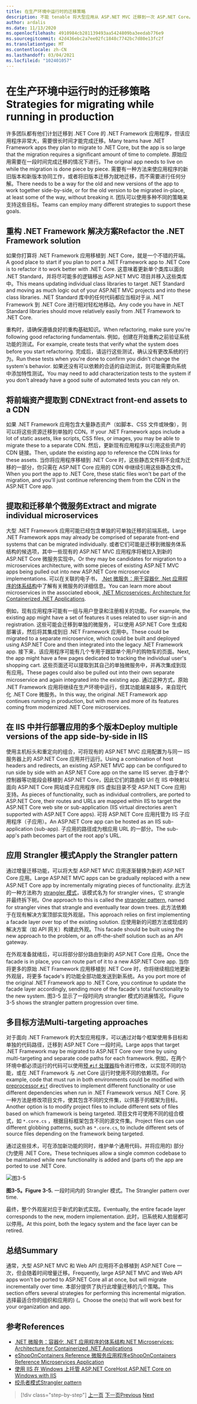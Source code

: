 ```yaml
---
title: 在生产环境中运行时的迁移策略
description: 不能 tenable 将大型应用从 ASP.NET MVC 迁移到一次 ASP.NET Core。 了解将应用程序迁移到 ASP.NET Core，同时使其在现有用户的工作和生产环境中运行的策略。
author: ardalis
ms.date: 11/13/2020
ms.openlocfilehash: 4910984cb281139493aa5424809ba3eedab776e9
ms.sourcegitcommit: 42d436ebc2a7ee02fc1848c7742bc7d80e13fc2f
ms.translationtype: MT
ms.contentlocale: zh-CN
ms.lasthandoff: 03/04/2021
ms.locfileid: "102401057"
---
```

# <a name="strategies-for-migrating-while-running-in-production"></a><span data-ttu-id="45e90-104">在生产环境中运行时的迁移策略</span><span class="sxs-lookup"><span data-stu-id="45e90-104">Strategies for migrating while running in production</span></span>

<span data-ttu-id="45e90-105">许多团队都有他们计划迁移到 .NET Core 的 .NET Framework 应用程序，但该应用程序非常大，需要很长时间才能完成迁移。</span><span class="sxs-lookup"><span data-stu-id="45e90-105">Many teams have .NET Framework apps they plan to migrate to .NET Core, but the app is so large that the migration requires a significant amount of time to complete.</span></span> <span data-ttu-id="45e90-106">原始应用需要在一段时间完成迁移的情况下进行。</span><span class="sxs-lookup"><span data-stu-id="45e90-106">The original app needs to live on while the migration is done piece by piece.</span></span> <span data-ttu-id="45e90-107">需要有一种方法来使应用程序的新旧版本和新版本协同工作，或者将旧版本迁移为就地迁移，而不需要进行任何分解。</span><span class="sxs-lookup"><span data-stu-id="45e90-107">There needs to be a way for the old and new versions of the app to work together side-by-side, or for the old version to be migrated in-place, at least some of the way, without breaking it.</span></span> <span data-ttu-id="45e90-108">团队可以使用多种不同的策略来支持这些目标。</span><span class="sxs-lookup"><span data-stu-id="45e90-108">Teams can employ many different strategies to support these goals.</span></span>

## <a name="refactor-the-net-framework-solution"></a><span data-ttu-id="45e90-109">重构 .NET Framework 解决方案</span><span class="sxs-lookup"><span data-stu-id="45e90-109">Refactor the .NET Framework solution</span></span>

<span data-ttu-id="45e90-110">如果你打算将 .NET Framework 应用移植到 .NET Core，就是一个不错的开端。</span><span class="sxs-lookup"><span data-stu-id="45e90-110">A good place to start if you plan to port a .NET Framework app to .NET Core is to refactor it to work better with .NET Core.</span></span> <span data-ttu-id="45e90-111">这意味着更新单个类库以面向 .NET Standard，并将尽可能多的逻辑移出 ASP.NET MVC 项目并移入这些类库中。</span><span class="sxs-lookup"><span data-stu-id="45e90-111">This means updating individual class libraries to target .NET Standard and moving as much logic out of your ASP.NET MVC projects and into these class libraries.</span></span> <span data-ttu-id="45e90-112">.NET Standard 库中的任何代码都应当相对于从 .NET Framework 到 .NET Core 进行相对轻松地移动。</span><span class="sxs-lookup"><span data-stu-id="45e90-112">Any code you have in .NET Standard libraries should move relatively easily from .NET Framework to .NET Core.</span></span>

<span data-ttu-id="45e90-113">重构时，请确保遵循良好的重构基础知识。</span><span class="sxs-lookup"><span data-stu-id="45e90-113">When refactoring, make sure you're following good refactoring fundamentals.</span></span> <span data-ttu-id="45e90-114">例如，创建在开始重构之前验证系统功能的测试。</span><span class="sxs-lookup"><span data-stu-id="45e90-114">For example, create tests that verify what the system does before you start refactoring.</span></span> <span data-ttu-id="45e90-115">完成后，请运行这些测试，确认没有更改系统的行为。</span><span class="sxs-lookup"><span data-stu-id="45e90-115">Run these tests when you're done to confirm you didn't change the system's behavior.</span></span> <span data-ttu-id="45e90-116">如果还没有可以依赖的合适的自动测试，则可能需要向系统中添加特性测试。</span><span class="sxs-lookup"><span data-stu-id="45e90-116">You may need to add characterization tests to the system if you don't already have a good suite of automated tests you can rely on.</span></span>

## <a name="extract-front-end-assets-to-a-cdn"></a><span data-ttu-id="45e90-117">将前端资产提取到 CDN</span><span class="sxs-lookup"><span data-stu-id="45e90-117">Extract front-end assets to a CDN</span></span>

<span data-ttu-id="45e90-118">如果 .NET Framework 应用包含大量静态资产（如脚本、CSS 文件或映像），则可以将这些资源迁移到单独的 CDN。</span><span class="sxs-lookup"><span data-stu-id="45e90-118">If your .NET Framework apps include a lot of static assets, like scripts, CSS files, or images, you may be able to migrate these to a separate CDN.</span></span> <span data-ttu-id="45e90-119">然后，更新现有应用程序以引用这些资产的 CDN 链接。</span><span class="sxs-lookup"><span data-stu-id="45e90-119">Then, update the existing app to reference the CDN links for these assets.</span></span> <span data-ttu-id="45e90-120">当你将应用程序移植到 .NET Core 时，这些静态文件将不会成为迁移的一部分，你只需在 ASP.NET Core 应用的 CDN 中继续引用这些静态文件。</span><span class="sxs-lookup"><span data-stu-id="45e90-120">When you port the app to .NET Core, these static files won't be part of the migration, and you'll just continue referencing them from the CDN in the ASP.NET Core app.</span></span>

## <a name="extract-and-migrate-individual-microservices"></a><span data-ttu-id="45e90-121">提取和迁移单个微服务</span><span class="sxs-lookup"><span data-stu-id="45e90-121">Extract and migrate individual microservices</span></span>

<span data-ttu-id="45e90-122">大型 .NET Framework 应用可能已经包含单独的可单独迁移的前端系统。</span><span class="sxs-lookup"><span data-stu-id="45e90-122">Large .NET Framework apps may already be comprised of separate front-end systems that can be migrated individually.</span></span> <span data-ttu-id="45e90-123">或者它们可能是迁移到微服务体系结构的候选项，其中一些现有的 ASP.NET MVC 应用程序将被拉入到新的 ASP.NET Core 微服务实现中。</span><span class="sxs-lookup"><span data-stu-id="45e90-123">Or they may be candidates for migration to a microservices architecture, with some pieces of existing ASP.NET MVC apps being pulled out into new ASP.NET Core microservice implementations.</span></span> <span data-ttu-id="45e90-124">可以在关联的电子书， [.Net 微服务：用于容器化 .Net 应用程序的体系结构](https://aka.ms/microservicesebook)中了解有关微服务的详细信息。</span><span class="sxs-lookup"><span data-stu-id="45e90-124">You can learn more about microservices in the associated ebook, [.NET Microservices: Architecture for Containerized .NET Applications](https://aka.ms/microservicesebook).</span></span>

<span data-ttu-id="45e90-125">例如，现有应用程序可能有一组与用户登录和注册相关的功能。</span><span class="sxs-lookup"><span data-stu-id="45e90-125">For example, the existing app might have a set of features it uses related to user sign-in and registration.</span></span> <span data-ttu-id="45e90-126">这些可能会迁移到单独的微服务，可以使用 ASP.NET Core 生成和部署该，然后将其集成到旧 .NET Framework 应用中。</span><span class="sxs-lookup"><span data-stu-id="45e90-126">These could be migrated to a separate microservice, which could be built and deployed using ASP.NET Core and then integrated into the legacy .NET Framework app.</span></span> <span data-ttu-id="45e90-127">接下来，该应用程序可能有几个专用于跟踪单个用户的购物车的页面。</span><span class="sxs-lookup"><span data-stu-id="45e90-127">Next, the app might have a few pages dedicated to tracking the individual user's shopping cart.</span></span> <span data-ttu-id="45e90-128">这些页面还可以提取到其自己的单独微服务中，并再次集成到现有应用。</span><span class="sxs-lookup"><span data-stu-id="45e90-128">These pages could also be pulled out into their own separate microservice and again integrated into the existing app.</span></span> <span data-ttu-id="45e90-129">通过这种方式，原始 .NET Framework 应用将继续在生产环境中运行，但其功能越来越多，来自现代化 .NET Core 微服务。</span><span class="sxs-lookup"><span data-stu-id="45e90-129">In this way, the original .NET Framework app continues running in production, but with more and more of its features coming from modernized .NET Core microservices.</span></span>

## <a name="deploy-multiple-versions-of-the-app-side-by-side-in-iis"></a><span data-ttu-id="45e90-130">在 IIS 中并行部署应用的多个版本</span><span class="sxs-lookup"><span data-stu-id="45e90-130">Deploy multiple versions of the app side-by-side in IIS</span></span>

<span data-ttu-id="45e90-131">使用主机标头和重定向的组合，可将现有的 ASP.NET MVC 应用配置为与同一 IIS 服务器上的 ASP.NET Core 应用并行运行。</span><span class="sxs-lookup"><span data-stu-id="45e90-131">Using a combination of host headers and redirects, an existing ASP.NET MVC app can be configured to run side by side with an ASP.NET Core app on the same IIS server.</span></span> <span data-ttu-id="45e90-132">由于单个控制器等功能段会移植到 ASP.NET Core，因此它们的路由和 Url 在 IIS 中映射以面向 ASP.NET Core 网站或子应用程序 (IIS 虚拟目录不受 ASP.NET Core 应用) 支持。</span><span class="sxs-lookup"><span data-stu-id="45e90-132">As pieces of functionality, such as individual controllers, are ported to ASP.NET Core, their routes and URLs are mapped within IIS to target the ASP.NET Core web site or sub-application (IIS virtual directories aren't supported with ASP.NET Core apps).</span></span> <span data-ttu-id="45e90-133">可将 ASP.NET Core 应用托管为 IIS 子应用程序（子应用）。</span><span class="sxs-lookup"><span data-stu-id="45e90-133">An ASP.NET Core app can be hosted as an IIS sub-application (sub-app).</span></span> <span data-ttu-id="45e90-134">子应用的路径成为根应用 URL 的一部分。</span><span class="sxs-lookup"><span data-stu-id="45e90-134">The sub-app's path becomes part of the root app's URL.</span></span>

## <a name="apply-the-strangler-pattern"></a><span data-ttu-id="45e90-135">应用 Strangler 模式</span><span class="sxs-lookup"><span data-stu-id="45e90-135">Apply the Strangler pattern</span></span>

<span data-ttu-id="45e90-136">通过增量迁移功能，可以将大型 ASP.NET MVC 应用逐渐替换为新的 ASP.NET Core 应用。</span><span class="sxs-lookup"><span data-stu-id="45e90-136">Large ASP.NET MVC apps can be gradually replaced with a new ASP.NET Core app by incrementally migrating pieces of functionality.</span></span> <span data-ttu-id="45e90-137">此方法的一种方法称为 [strangler 模式](/azure/architecture/patterns/strangler)，该模式名为 for strangler vines，它 strangle 并最终拆下树。</span><span class="sxs-lookup"><span data-stu-id="45e90-137">One approach to this is called the [strangler pattern](/azure/architecture/patterns/strangler), named for strangler vines that strangle and eventually tear down trees.</span></span> <span data-ttu-id="45e90-138">此方法依赖于在现有解决方案顶部实现外观层。</span><span class="sxs-lookup"><span data-stu-id="45e90-138">This approach relies on first implementing a facade layer over top of the existing solution.</span></span> <span data-ttu-id="45e90-139">应使用新的问题方法或现成的解决方案（如 API 网关）构建此外观。</span><span class="sxs-lookup"><span data-stu-id="45e90-139">This facade should be built using the new approach to the problem, or an off-the-shelf solution such as an API gateway.</span></span>

<span data-ttu-id="45e90-140">在外观准备就绪后，可以将部分部分路由到新的 ASP.NET Core 应用。</span><span class="sxs-lookup"><span data-stu-id="45e90-140">Once the facade is in place, you can route part of it to a new ASP.NET Core app.</span></span> <span data-ttu-id="45e90-141">当你将更多的原始 .NET Framework 应用移植到 .NET Core 时，你将继续相应地更新外观层，将更多 façade's 的功能全部功能发送到新系统。</span><span class="sxs-lookup"><span data-stu-id="45e90-141">As you port more of the original .NET Framework app to .NET Core, you continue to update the facade layer accordingly, sending more of the facade's total functionality to the new system.</span></span> <span data-ttu-id="45e90-142">图3-5 显示了一段时间内 strangler 模式的进展情况。</span><span class="sxs-lookup"><span data-stu-id="45e90-142">Figure 3-5 shows the strangler pattern progression over time.</span></span>

## <a name="multi-targeting-approaches"></a><span data-ttu-id="45e90-143">多目标方法</span><span class="sxs-lookup"><span data-stu-id="45e90-143">Multi-targeting approaches</span></span>

<span data-ttu-id="45e90-144">对于面向 .NET Framework 的大型应用程序，可以通过对每个框架使用多目标和单独的代码路径，迁移到 ASP.NET Core 一段时间。</span><span class="sxs-lookup"><span data-stu-id="45e90-144">Large apps that target .NET Framework may be migrated to ASP.NET Core over time by using multi-targeting and separate code paths for each framework.</span></span> <span data-ttu-id="45e90-145">例如，在两个环境中都必须运行的代码可以使用[预 `#if` 处理器](../../csharp/language-reference/preprocessor-directives/preprocessor-if.md)指令进行修改，以实现不同的功能，或在 .NET Framework 与 .net Core 运行时使用不同的依赖项。</span><span class="sxs-lookup"><span data-stu-id="45e90-145">For example, code that must run in both environments could be modified with [preprocessor `#if`](../../csharp/language-reference/preprocessor-directives/preprocessor-if.md) directives to implement different functionality or use different dependencies when run in .NET Framework versus .NET Core.</span></span> <span data-ttu-id="45e90-146">另一种方法是修改项目文件，使其包含不同的文件集，以供基于的框架为目标。</span><span class="sxs-lookup"><span data-stu-id="45e90-146">Another option is to modify project files to include different sets of files based on which framework is being targeted.</span></span> <span data-ttu-id="45e90-147">项目文件可使用不同的组合模式，如 `*.core.cs` ，根据目标框架包含不同的源文件集。</span><span class="sxs-lookup"><span data-stu-id="45e90-147">Project files can use different globbing patterns, such as `*.core.cs`, to include different sets of source files depending on the framework being targeted.</span></span>

<span data-ttu-id="45e90-148">通过这些技术，可在添加新功能的同时，维护单个通用代码，并将应用的) 部分 (为使用 .NET Core。</span><span class="sxs-lookup"><span data-stu-id="45e90-148">These techniques allow a single common codebase to be maintained while new functionality is added and (parts of) the app are ported to use .NET Core.</span></span>

![图3-5](media/Figure3-5.png)

<span data-ttu-id="45e90-150">**图3-5。**</span><span class="sxs-lookup"><span data-stu-id="45e90-150">**Figure 3-5.**</span></span> <span data-ttu-id="45e90-151">一段时间内的 Strangler 模式。</span><span class="sxs-lookup"><span data-stu-id="45e90-151">The Strangler pattern over time.</span></span>

<span data-ttu-id="45e90-152">最终，整个外观层对应于新式的新式实现。</span><span class="sxs-lookup"><span data-stu-id="45e90-152">Eventually, the entire facade layer corresponds to the new, modern implementation.</span></span> <span data-ttu-id="45e90-153">此时，旧系统和人脸层都可以停用。</span><span class="sxs-lookup"><span data-stu-id="45e90-153">At this point, both the legacy system and the face layer can be retired.</span></span>

## <a name="summary"></a><span data-ttu-id="45e90-154">总结</span><span class="sxs-lookup"><span data-stu-id="45e90-154">Summary</span></span>

<span data-ttu-id="45e90-155">通常，大型 ASP.NET MVC 和 Web API 应用将不会移植到 ASP.NET Core 一次，但会随着时间增量迁移。</span><span class="sxs-lookup"><span data-stu-id="45e90-155">Frequently, large ASP.NET MVC and Web API apps won't be ported to ASP.NET Core all at once, but will migrate incrementally over time.</span></span> <span data-ttu-id="45e90-156">本部分提供了执行此增量迁移的几个策略。</span><span class="sxs-lookup"><span data-stu-id="45e90-156">This section offers several strategies for performing this incremental migration.</span></span> <span data-ttu-id="45e90-157">选择最适合你的组织和应用的)  (。</span><span class="sxs-lookup"><span data-stu-id="45e90-157">Choose the one(s) that will work best for your organization and app.</span></span>

## <a name="references"></a><span data-ttu-id="45e90-158">参考</span><span class="sxs-lookup"><span data-stu-id="45e90-158">References</span></span>

- [<span data-ttu-id="45e90-159">.NET 微服务：容器化 .NET 应用程序的体系结构</span><span class="sxs-lookup"><span data-stu-id="45e90-159">.NET Microservices: Architecture for Containerized .NET Applications</span></span>](https://aka.ms/microservicesebook)
- [<span data-ttu-id="45e90-160">eShopOnContainers Reference 微服务应用程序</span><span class="sxs-lookup"><span data-stu-id="45e90-160">eShopOnContainers Reference Microservices Application</span></span>](https://github.com/dotnet-architecture/eShopOnContainers)
- [<span data-ttu-id="45e90-161">使用 IIS 在 Windows 上托管 ASP.NET Core</span><span class="sxs-lookup"><span data-stu-id="45e90-161">Host ASP.NET Core on Windows with IIS</span></span>](/aspnet/core/host-and-deploy/iis/)
- [<span data-ttu-id="45e90-162">绞杀者模式</span><span class="sxs-lookup"><span data-stu-id="45e90-162">Strangler pattern</span></span>](/azure/architecture/patterns/strangler)

>[!div class="step-by-step"]
><span data-ttu-id="45e90-163">[上一页](understand-update-dependencies.md)
>[下一页](example-migration-eshop.md)</span><span class="sxs-lookup"><span data-stu-id="45e90-163">[Previous](understand-update-dependencies.md)
[Next](example-migration-eshop.md)</span></span>
